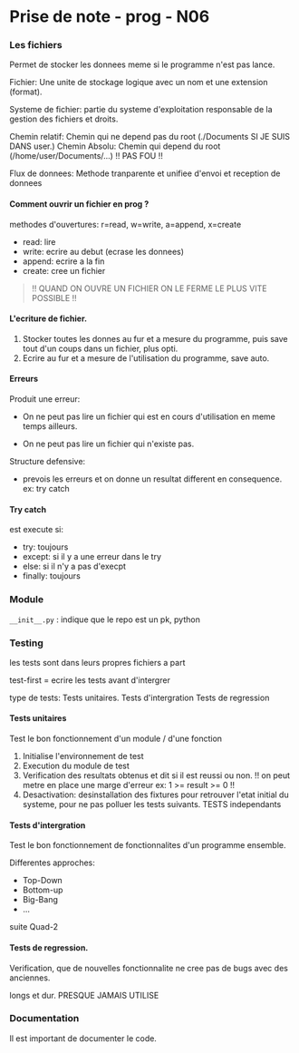 # Prise de note - prog - N06

### Les fichiers

Permet de stocker les donnees meme si le programme n'est pas lance.

Fichier: Une unite de stockage logique avec un nom et une extension (format). 

Systeme de fichier: partie du systeme d'exploitation responsable de la gestion des fichiers et droits.

Chemin relatif: Chemin qui ne depend pas du root (./Documents SI JE SUIS DANS user.)
Chemin Absolu: Chemin qui depend du root (/home/user/Documents/...) !! PAS FOU !!

Flux de donnees: Methode tranparente et unifiee d'envoi et reception de donnees

#### Comment ouvrir un fichier en prog ?

methodes d'ouvertures: r=read, w=write, a=append, x=create

- read: lire
- write: ecrire au debut (ecrase les donnees)
- append: ecrire a la fin
- create: cree un fichier

> !! QUAND ON OUVRE UN FICHIER ON LE FERME LE PLUS VITE POSSIBLE !!

#### L'ecriture de fichier.

1. Stocker toutes les donnes au fur et a mesure du programme, puis save tout d'un coups dans un fichier, plus opti.
2. Ecrire au fur et a mesure de l'utilisation du programme, save auto.

#### Erreurs

Produit une erreur:

- On ne peut pas lire un fichier qui est en cours d'utilisation en meme temps ailleurs.

- On ne peut pas lire un fichier qui n'existe pas.

Structure defensive:

- prevois les erreurs et on donne un resultat different en consequence. ex: try catch

#### Try catch

est execute si:

- try: toujours
- except: si il y a une erreur dans le try
- else: si il n'y a pas d'execpt
- finally: toujours

### Module

```__init__.py``` : indique que le repo est un pk, python

### Testing

les tests sont dans leurs propres fichiers a part

test-first = ecrire les tests avant d'intergrer

type de tests:
Tests unitaires.
Tests d'intergration
Tests de regression

#### Tests unitaires

Test le bon fonctionnement d'un module / d'une fonction

1. Initialise l'environnement de test
2. Execution du module de test
3. Verification des resultats obtenus et dit si il est reussi ou non. !! on peut metre en place une marge d'erreur ex: 1 >= result >= 0 !!
4. Desactivation: desinstallation des fixtures pour retrouver l'etat initial du systeme, pour ne pas polluer les tests suivants. TESTS independants

#### Tests d'intergration

Test le bon fonctionnement de fonctionnalites d'un programme ensemble.

Differentes approches:
- Top-Down
- Bottom-up
- Big-Bang
- ...

suite Quad-2

#### Tests de regression.

Verification, que de nouvelles fonctionnalite ne cree pas de bugs avec des anciennes.

longs et dur. PRESQUE JAMAIS UTILISE

### Documentation

Il est important de documenter le code.
